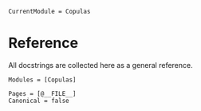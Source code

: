 ```@meta
CurrentModule = Copulas
```

# Reference

All docstrings are collected here as a general reference.

```@autodocs; canonical = false
Modules = [Copulas]
```

```@bibliography
Pages = [@__FILE__]
Canonical = false
```